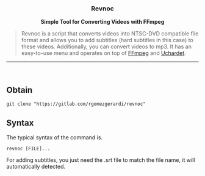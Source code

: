<div align="center">
<h3>Revnoc</h3>
<b>Simple Tool for Converting Videos with FFmpeg</b>
</div>

>Revnoc is a script that converts videos into NTSC-DVD compatible file format and allows you to add subtitles (hard subtitles in this case) to these videos. Additionally, you can convert videos to mp3. It has an easy-to-use menu and operates on top of [FFmpeg](https://ffmpeg.org "FFmpeg") and [Uchardet](https://freedesktop.org/wiki/Software/uchardet "Uchardet").

-------------------------------------------------------------------------------
<br/>

## Obtain

`git clone "https://gitlab.com/rgomezgerardi/revnoc"`
<br/>

## Syntax

The typical syntax of the  command is.

`revnoc [FILE]...`

For adding subtitles, you just need the .srt file to match the file name, it will automatically detected.

